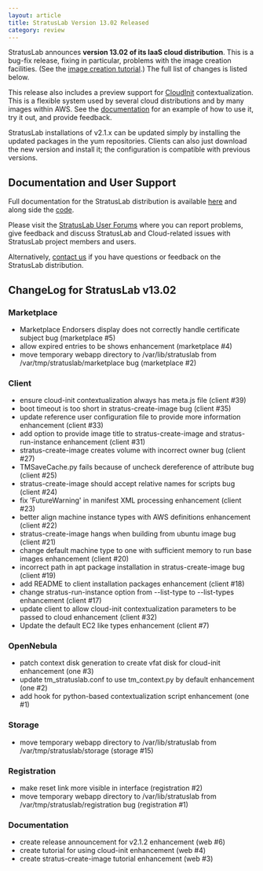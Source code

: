```yaml
---
layout: article
title: StratusLab Version 13.02 Released
category: review
---
```


StratusLab announces **version 13.02 of its IaaS cloud distribution**.
This is a bug-fix release, fixing in particular, problems with the
image creation facilities.  (See the [image creation
tutorial][image-create-doc].)  The full list of changes is listed
below.

This release also includes a preview support for [CloudInit][ci-docs]
contextualization.  This is a flexible system used by several cloud
distributions and by many images within AWS.  See the
[documentation][cloudinit-doc] for an example of how to use it, try it
out, and provide feedback.

StratusLab installations of v2.1.x can be updated simply by installing
the updated packages in the yum repositories.  Clients can also just
download the new version and install it; the configuration is
compatible with previous versions.


Documentation and User Support
------------------------------

Full documentation for the StratusLab distribution is available
[here][docs] and along side the [code][github].

Please visit the [StratusLab User Forums][forum] where you can report
problems, give feedback and discuss StratusLab and Cloud-related
issues with StratusLab project members and users.

Alternatively, [contact us][about] if you have questions or feedback
on the StratusLab distribution.


ChangeLog for StratusLab v13.02
-------------------------------

### Marketplace

* Marketplace Endorsers display does not correctly handle certificate
  subject bug (marketplace #5)
* allow expired entries to be shows enhancement (marketplace #4)
* move temporary webapp directory to /var/lib/stratuslab from
  /var/tmp/stratuslab/marketplace bug (marketplace #2)


### Client

* ensure cloud-init contextualization always has meta.js file (client #39)
* boot timeout is too short in stratus-create-image bug (client #35)
* update reference user configuration file to provide more information
  enhancement (client #33)
* add option to provide image title to stratus-create-image and
  stratus-run-instance enhancement (client #31)
* stratus-create-image creates volume with incorrect owner bug (client #27)
* TMSaveCache.py fails because of uncheck dereference of attribute bug
  (client #25)
* stratus-create-image should accept relative names for scripts bug
  (client #24)
* fix 'FutureWarning' in manifest XML processing enhancement (client #23) 
* better align machine instance types with AWS definitions enhancement
  (client #22)
* stratus-create-image hangs when building from ubuntu image bug
  (client #21) 
* change default machine type to one with sufficient memory to run base
  images enhancement (client #20)
* incorrect path in apt package installation in stratus-create-image
  bug (client #19)
* add README to client installation packages enhancement (client #18)
* change stratus-run-instance option from --list-type to --list-types
  enhancement (client #17)
* update client to allow cloud-init contextualization parameters to be
  passed to cloud enhancement (client #32)
* Update the default EC2 like types enhancement (client #7)


### OpenNebula

* patch context disk generation to create vfat disk for cloud-init
  enhancement (one #3)
* update tm_stratuslab.conf to use tm_context.py by default
  enhancement (one #2)
* add hook for python-based contextualization script enhancement
  (one #1)


### Storage

* move temporary webapp directory to /var/lib/stratuslab from
  /var/tmp/stratuslab/storage (storage #15)


### Registration

* make reset link more visible in interface (registration #2)
* move temporary webapp directory to /var/lib/stratuslab from
  /var/tmp/stratuslab/registration bug (registration #1)


### Documentation

* create release announcement for v2.1.2 enhancement (web #6)
* create tutorial for using cloud-init enhancement (web #4)
* create stratus-create-image tutorial enhancement (web #3)


[image-create-doc]: http://stratuslab.eu/...
[ci-docs]: https://help.ubuntu.com/community/CloudInit
[cloudinit-doc]: http://stratuslab.eu/...
[docs]: http://stratuslab.eu/documentation
[github]: http://github.com/StratusLab
[forum]: https://groups.google.com/a/stratuslab.eu/group/user-forum/topics
[about]: http://stratuslab.eu/about

